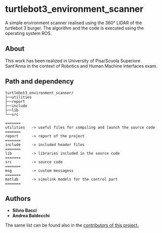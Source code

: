 # turtlebot3_environment_scanner
A simple environment scanner realised using the 360° LIDAR of the turtlebot 3 burger. The algorithm and the code is executed using the operating system ROS.

## About 
This work has been realized in University of Pisa/Scuola Superiore Sant'Anna in the context of Robotics and Human Machine Interfaces exam.

## Path and dependency
```
turtlebot3_environment_scanner/
├──utilities
├──report
├──include
├──lib
└──src

=======
utilities 	-> useful files for compiling and launch the source code
=======
report 		-> report of the project
=======
include 	-> included header files
=======
lib 		-> libraries included in the source code
=======
src 		-> source code
=======
msg 		-> custom messagess
=======
matlab 		-> simulink models for the control part
=======
```

## Authors
* <b>Silvio Bacci</b>
* <b>Andrea Baldecchi</b>

The same list can be found also in the <a href="https://github.com/ciabbi94/turtlebot3_environment_scanner/graphs/contributors">contributors of this project.</a>

